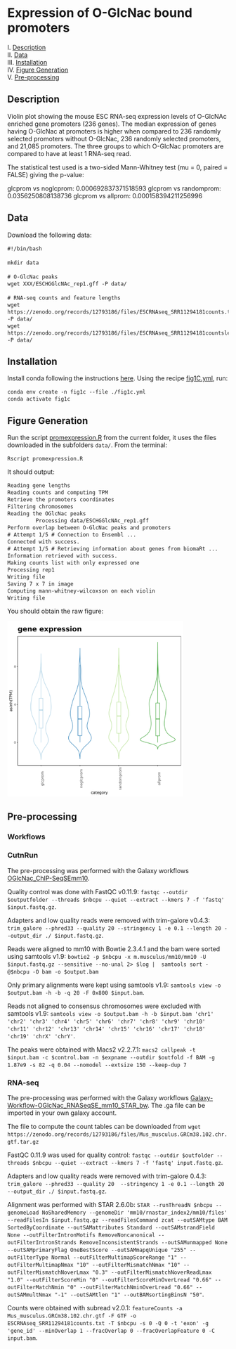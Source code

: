 # Expression of O-GlcNac bound promoters

I. [Description](#description)  
II. [Data](#data)  
III. [Installation](#installation)  
IV. [Figure Generation](#figure-generation)  
V. [Pre-processing](#pre-processing)  

## Description

Violin plot showing the mouse ESC RNA-seq expression levels of O-GlcNAc enriched gene promoters (236 genes). The median expression of genes having O-GlcNac at promoters is higher when compared to 236 randomly selected promoters without O-GlcNac, 236 randomly selected promoters, and 21,085 promoters. The three groups to which O-GlcNac promoters are compared to have at least 1 RNA-seq read.

The statistical test used is a two-sided Mann-Whitney test (mu = 0, paired = FALSE) giving the p-value:

glcprom vs noglcprom: 0.000692837371518593
glcprom vs randomprom: 0.0356250808138736
glcprom vs allprom: 0.000158394211256996

## Data

Download the following data:

```
#!/bin/bash

mkdir data

# O-GlcNac peaks
wget XXX/ESCHGGlcNAc_rep1.gff -P data/

# RNA-seq counts and feature lengths
wget https://zenodo.org/records/12793186/files/ESCRNAseq_SRR11294181counts.txt -P data/
wget https://zenodo.org/records/12793186/files/ESCRNAseq_SRR11294181countslength.txt -P data/
```

## Installation

Install conda following the instructions [here](https://conda.io/projects/conda/en/latest/user-guide/install/index.html). Using the recipe [fig1C.yml](fig1C.yml), run:

```
conda env create -n fig1c --file ./fig1c.yml
conda activate fig1c
```

## Figure Generation

Run the script [promexpression.R](promexpression.R) from the current folder, it uses the files downloaded in the subfolders `data/`. From the terminal:

```
Rscript promexpression.R
```

It should output:

```
Reading gene lengths
Reading counts and computing TPM
Retrieve the promoters coordinates
Filtering chromosomes
Reading the OGlcNac peaks
         Processing data/ESCHGGlcNAc_rep1.gff
Perform overlap between O-GlcNac peaks and promoters
# Attempt 1/5 # Connection to Ensembl ...
Connected with success.
# Attempt 1/5 # Retrieving information about genes from biomaRt ...
Information retrieved with success.
Making counts list with only expressed one
Processing rep1
Writing file
Saving 7 x 7 in image
Computing mann-whitney-wilcoxson on each violin
Writing file
```

You should obtain the raw figure:

<img src="violingplotExpression-rep1.png" alt="Violin plot" width="400"/>


## Pre-processing

### Workflows

### CutnRun

The pre-processing was performed with the Galaxy workflows [OGlcNac_ChIP-SeqSEmm10](../A/galaxy-workflows/Galaxy-Workflow-OGlcNac_ChIP-SeqSEmm10.ga).

Quality control was done with FastQC v0.11.9: `fastqc --outdir $outputfolder --threads $nbcpu --quiet --extract --kmers 7 -f 'fastq' $input.fastq.gz`.

Adapters and low quality reads were removed with trim-galore v0.4.3: `trim_galore --phred33 --quality 20 --stringency 1 -e 0.1 --length 20 --output_dir ./ $input.fastq.gz`.

Reads were aligned to mm10 with Bowtie 2.3.4.1 and the bam were sorted using samtools v1.9: `bowtie2 -p $nbcpu -x m.musculus/mm10/mm10 -U $input.fastq.gz --sensitive --no-unal 2> $log |  samtools sort -@$nbcpu -O bam -o $output.bam`

Only primary alignments were kept using samtools v1.9: `samtools view -o $output.bam -h -b -q 20 -F 0x800 $input.bam`.

Reads not aligned to consensus chromosomes were excluded with samtools v1.9: `samtools view -o $output.bam -h -b $input.bam 'chr1' 'chr2' 'chr3' 'chr4' 'chr5' 'chr6' 'chr7' 'chr8' 'chr9' 'chr10' 'chr11' 'chr12' 'chr13' 'chr14' 'chr15' 'chr16' 'chr17' 'chr18' 'chr19' 'chrX' 'chrY'`.

The peaks were obtained with Macs2 v2.2.7.1: `macs2 callpeak -t $input.bam -c $control.bam -n $expname --outdir $outfold -f BAM -g 1.87e9 -s 82 -q 0.04 --nomodel --extsize 150 --keep-dup 7`

### RNA-seq

The pre-processing was performed with the Galaxy workflows [Galaxy-Workflow-OGlcNac_RNASeqSE_mm10_STAR_bw](galaxy-workflow/Galaxy-Workflow-OGlcNac_RNASeqSE_mm10_STAR_bw.ga). The .ga file can be imported in your own galaxy account.

The file to compute the count tables can be downloaded from `wget https://zenodo.org/records/12793186/files/Mus_musculus.GRCm38.102.chr.gtf.tar.gz`



FastQC 0.11.9 was used for quality control: `fastqc --outdir $outfolder --threads $nbcpu --quiet --extract --kmers 7 -f 'fastq' input.fastq.gz`.

Adapters and low quality reads were removed with trim-galore 0.4.3: `trim_galore --phred33 --quality 20  --stringency 1 -e 0.1 --length 20 --output_dir ./ $input.fastq.gz`.

Alignment was performed with STAR 2.6.0b: `STAR --runThreadN $nbcpu --genomeLoad NoSharedMemory --genomeDir 'mm10/rnastar_index2/mm10/files' --readFilesIn $input.fastq.gz --readFilesCommand zcat --outSAMtype BAM SortedByCoordinate --outSAMattributes Standard --outSAMstrandField None --outFilterIntronMotifs RemoveNoncanonical --outFilterIntronStrands RemoveInconsistentStrands --outSAMunmapped None --outSAMprimaryFlag OneBestScore --outSAMmapqUnique "255" --outFilterType Normal --outFilterMultimapScoreRange "1" --outFilterMultimapNmax "10" --outFilterMismatchNmax "10" --outFilterMismatchNoverLmax "0.3" --outFilterMismatchNoverReadLmax "1.0" --outFilterScoreMin "0" --outFilterScoreMinOverLread "0.66" --outFilterMatchNmin "0" --outFilterMatchNminOverLread "0.66" --outSAMmultNmax "-1" --outSAMtlen "1" --outBAMsortingBinsN "50"`.

Counts were obtained with subread v2.0.1: `featureCounts -a Mus_musculus.GRCm38.102.chr.gtf -F GTF -o ESCRNAseq_SRR11294181counts.txt -T $nbcpu -s 0 -Q 0 -t 'exon' -g 'gene_id' --minOverlap 1 --fracOverlap 0 --fracOverlapFeature 0 -C input.bam`.
